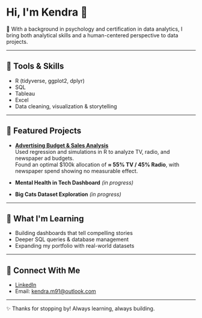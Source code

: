 # Hi, I'm Kendra 👋  

🧠 With a background in psychology and certification in data analytics, I bring both analytical skills and a human-centered perspective to data projects.  

---

## 🔧 Tools & Skills  
- R (tidyverse, ggplot2, dplyr)  
- SQL  
- Tableau  
- Excel  
- Data cleaning, visualization & storytelling  

---

## 📂 Featured Projects  
- **[Advertising Budget & Sales Analysis](https://github.com/KendraBuilds/advertising-allocation)**  
  Used regression and simulations in R to analyze TV, radio, and newspaper ad budgets.  
  Found an optimal $100k allocation of **≈ 55% TV / 45% Radio**, with newspaper spend showing no measurable effect.  

- **Mental Health in Tech Dashboard** *(in progress)*  

- **Big Cats Dataset Exploration** *(in progress)*  
---

## 🌱 What I'm Learning  
- Building dashboards that tell compelling stories  
- Deeper SQL queries & database management  
- Expanding my portfolio with real-world datasets  

---

## 🤝 Connect With Me  
- [LinkedIn](https://www.linkedin.com/in/kendra-mosholder)  
- Email: kendra.m91@outlook.com   

---

✨ Thanks for stopping by! Always learning, always building. 
